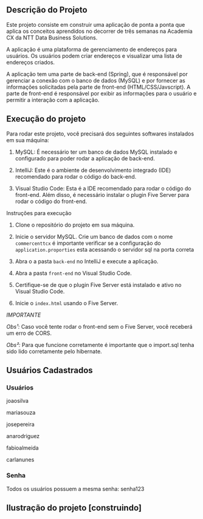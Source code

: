 ## Descrição do Projeto

Este projeto consiste em construir uma aplicação de ponta a ponta que aplica os conceitos aprendidos no decorrer de três semanas na Academia CX da NTT Data Business Solutions.

A aplicação é uma plataforma de gerenciamento de endereços para usuários. Os usuários podem criar endereços e visualizar uma lista de endereços criados.

A aplicação tem uma parte de back-end (Spring), que é responsável por gerenciar a conexão com o banco de dados (MySQL) e por fornecer as informações solicitadas pela parte de front-end (HTML/CSS/Javscript). A parte de front-end é responsável por exibir as informações para o usuário e permitir a interação com a aplicação.

## Execução do projeto

Para rodar este projeto, você precisará dos seguintes softwares instalados em sua máquina:

1. MySQL: É necessário ter um banco de dados MySQL instalado e configurado para poder rodar a aplicação de back-end.

2. IntelliJ: Este é o ambiente de desenvolvimento integrado (IDE) recomendado para rodar o código do back-end.

3. Visual Studio Code: Esta é a IDE recomendado para rodar o código do front-end. Além disso, é necessário instalar o plugin Five Server para rodar o código do front-end.

Instruções para execução

1. Clone o repositório do projeto em sua máquina.

2. Inicie o servidor MySQL. Crie um banco de dados com o nome `commercenttcx` é importante verificar se a configuração do `application.proporties` esta acessando o servidor sql na porta correta

3. Abra o a pasta `back-end` no IntelliJ e execute a aplicação.

4. Abra a pasta `front-end` no Visual Studio Code.

5. Certifique-se de que o plugin Five Server está instalado e ativo no Visual Studio Code.

6. Inicie o `index.html` usando o Five Server.

_IMPORTANTE_

_Obs¹:_ Caso você tente rodar o front-end sem o Five Server, você receberá um erro de CORS.

_Obs²:_ Para que funcione corretamente é importante que o import.sql tenha sido lido corretamente pelo hibernate.

## Usuários Cadastrados

### Usuários

joaosilva

mariasouza

josepereira

anarodriguez

fabioalmeida

carlanunes

### Senha

Todos os usuários possuem a mesma senha: senha123

## Ilustração do projeto [construindo]

